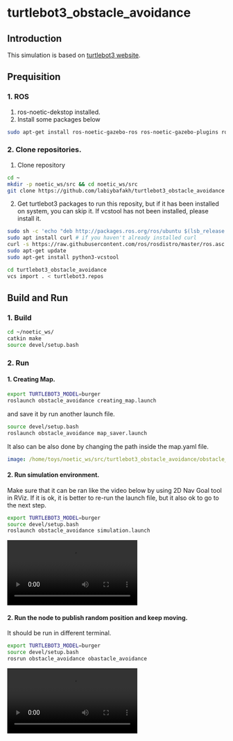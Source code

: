 # turtlebot3_obstacle_avoidance

## Introduction

This simulation is based on [turtlebot3 website](https://emanual.robotis.com/docs/en/platform/turtlebot3/simulation/).

## Prequisition 
### 1. ROS
1. ros-noetic-dekstop installed.
2. Install some packages below
```bash
sudo apt-get install ros-noetic-gazebo-ros ros-noetic-gazebo-plugins ros-noetic-move-base-* ros-noetic-actionlib-* ros-noetic-gazebo-ros-pkgs ros-noetic-gazebo-ros-control ros-noetic-dwa-local-planner ros-noetic-slam-karto
```

### 2. Clone repositories.
1. Clone repository
```bash
cd ~
mkdir -p noetic_ws/src && cd noetic_ws/src
git clone https://github.com/labiybafakh/turtlebot3_obstacle_avoidance
```
2. Get turtlebot3 packages to run this reposity, but if it has been installed on system, you can skip it.
If vcstool has not been installed, please install it.
```bash
sudo sh -c 'echo "deb http://packages.ros.org/ros/ubuntu $(lsb_release -sc) main" > /etc/apt/sources.list.d/ros-latest.list'
sudo apt install curl # if you haven't already installed curl
curl -s https://raw.githubusercontent.com/ros/rosdistro/master/ros.asc | sudo apt-key add -
sudo apt-get update
sudo apt-get install python3-vcstool
```
```bash
cd turtlebot3_obstacle_avoidance
vcs import . < turtlebot3.repos
```

## Build and Run
### 1. Build
```bash
cd ~/noetic_ws/
catkin make
source devel/setup.bash
```
### 2. Run
#### 1. Creating Map.
```bash
export TURTLEBOT3_MODEL=burger
roslaunch obstacle_avoidance creating_map.launch
```
and save it by run another launch file.
```bash
source devel/setup.bash
roslaunch obstacle_avoidance map_saver.launch
```
It also can be also done by changing the path inside the map.yaml file. 
```yaml
image: /home/toys/noetic_ws/src/turtlebot3_obstacle_avoidance/obstacle_avoidance/maps/map.pgm
```

#### 2. Run simulation environment.
Make sure that it can be ran like the video below by using 2D Nav Goal tool in RViz. If it is ok, it is better to re-run the launch file, but it also ok to go to the next step.
```bash
export TURTLEBOT3_MODEL=burger
source devel/setup.bash
roslaunch obstacle_avoidance simulation.launch
```
![Navigate with rviz](assets/nav-rviz.mp4)

#### 2. Run the node to publish random position and keep moving.
It should be run in different terminal.
```bash
export TURTLEBOT3_MODEL=burger
source devel/setup.bash
rosrun obstacle_avoidance obastacle_avoidance
```
![Free moving and random goal](assets/obstalce-avoidance-with-free-move.mp4)